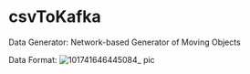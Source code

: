 # csvToKafka
Data Generator:
Network-based Generator of Moving Objects

Data Format:
![101741646445084_ pic](https://user-images.githubusercontent.com/52738321/156865621-aabff97d-3cd8-422f-8cce-f94b282e7664.jpg)
